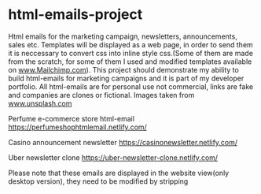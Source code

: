 # html-emails-project
Html emails for the marketing campaign, newsletters, announcements, sales etc. Templates will be displayed as a web page, in order to send them it is neccessary to convert css into inline style css.(Some of them are made from the scratch, for some of them I used and modified templates available on www.Mailchimp.com). This project should demonstrate my ability to build html-emails for marketing campaigns and it is part of my developer portfolio. All html-emails are for personal use not commercial, links are fake and companies are clones or fictional. Images taken from www.unsplash.com


Perfume e-commerce store html-email
https://perfumeshophtmlemail.netlify.com/

Casino announcement newsletter
https://casinonewsletter.netlify.com/

Uber newsletter clone
https://uber-newsletter-clone.netlify.com/

Please note that these emails are displayed in the website view(only desktop version), they need to be modified by stripping <style> tag and add inline tags and special tags in order to be send as an html-email. 
